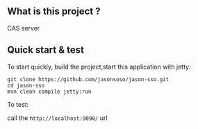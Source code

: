 ## What is this project ? ##
CAS server


## Quick start & test ##
To start quickly, build the project,start this application with jetty:  

`git clone https://github.com/jasonsoso/jason-sso.git`   
`cd jason-sso`   
`mvn clean compile jetty:run`  



To test:   

call the `http://localhost:9090/` url 
